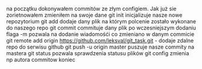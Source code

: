na początku dokonywałem commitów ze złym configiem. Jak już sie zorietnowałem zmieniłem na swoje dane
git init inicjalizuje nasze nowe repozytorium
git add dodaje dany plik na którym polcenie zostało wykonane do naszego repo
git commit commituje dany plik po wczesniejszym dodaniu flaga -m pozwala na dodanie wiadomośći co zmieniano w danym commicie
git remote add origin https://github.com/leksval/git_task.git - dodaje zdalne repo do serwisu github
git push -u origin master puszuje nasze commity na mastera 
git status pozwala sprawdzenia statusu plików 
git config zmienia np autora commitow 
koniec

